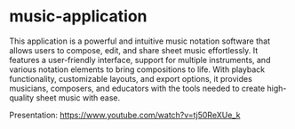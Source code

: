 # music-application
This application is a powerful and intuitive music notation software that allows users to compose, edit, and share sheet music effortlessly. It features a user-friendly interface, support for multiple instruments, and various notation elements to bring compositions to life. With playback functionality, customizable layouts, and export options, it provides musicians, composers, and educators with the tools needed to create high-quality sheet music with ease.

Presentation: https://www.youtube.com/watch?v=tj50ReXUe_k

